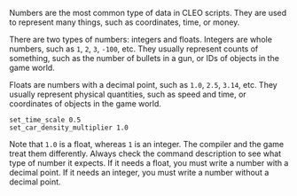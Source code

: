 Numbers are the most common type of data in CLEO scripts. They are used to represent many things, such as coordinates, time, or money.

There are two types of numbers: integers and floats. Integers are whole numbers, such as `1`, `2`, `3`, `-100`, etc. They usually represent counts of something, such as the number of bullets in a gun, or IDs of objects in the game world.

Floats are numbers with a decimal point, such as `1.0`, `2.5`, `3.14`, etc. They usually represent physical quantities, such as speed and time, or coordinates of objects in the game world.

```sb
set_time_scale 0.5
set_car_density_multiplier 1.0
```

Note that `1.0` is a float, whereas `1` is an integer. The compiler and the game treat them differently. Always check the command description to see what type of number it expects. If it needs a float, you must write a number with a decimal point. If it needs an integer, you must write a number without a decimal point.
